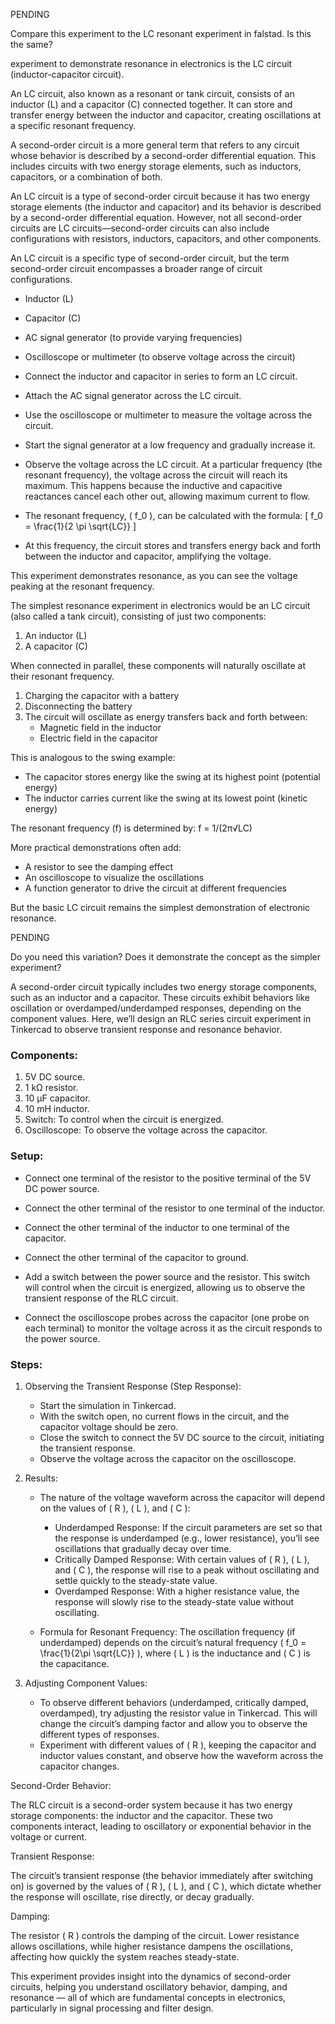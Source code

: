 PENDING

Compare this experiment to the LC resonant experiment in falstad. Is this the same?

experiment to demonstrate resonance in electronics is the LC circuit (inductor-capacitor circuit).

An LC circuit, also known as a resonant or tank circuit, consists of an inductor (L) and a capacitor (C) connected together. It can store and transfer energy between the inductor and capacitor, creating oscillations at a specific resonant frequency.

A second-order circuit is a more general term that refers to any circuit whose behavior is described by a second-order differential equation. This includes circuits with two energy storage elements, such as inductors, capacitors, or a combination of both.

An LC circuit is a type of second-order circuit because it has two energy storage elements (the inductor and capacitor) and its behavior is described by a second-order differential equation. However, not all second-order circuits are LC circuits—second-order circuits can also include configurations with resistors, inductors, capacitors, and other components.

An LC circuit is a specific type of second-order circuit, but the term second-order circuit encompasses a broader range of circuit configurations.

   - Inductor (L)
   - Capacitor (C)
   - AC signal generator (to provide varying frequencies)
   - Oscilloscope or multimeter (to observe voltage across the circuit)

   - Connect the inductor and capacitor in series to form an LC circuit.
   - Attach the AC signal generator across the LC circuit.
   - Use the oscilloscope or multimeter to measure the voltage across the circuit.

   - Start the signal generator at a low frequency and gradually increase it.
   - Observe the voltage across the LC circuit. At a particular frequency (the resonant frequency), the voltage across the circuit will reach its maximum. This happens because the inductive and capacitive reactances cancel each other out, allowing maximum current to flow.

   - The resonant frequency, \( f_0 \), can be calculated with the formula:
     \[
     f_0 = \frac{1}{2 \pi \sqrt{LC}}
     \]
   - At this frequency, the circuit stores and transfers energy back and forth between the inductor and capacitor, amplifying the voltage.

This experiment demonstrates resonance, as you can see the voltage peaking at the resonant frequency.

The simplest resonance experiment in electronics would be an LC circuit (also called a tank circuit), consisting of just two components:

1. An inductor (L)
2. A capacitor (C)

When connected in parallel, these components will naturally oscillate at their resonant frequency.

1. Charging the capacitor with a battery
2. Disconnecting the battery
3. The circuit will oscillate as energy transfers back and forth between:
   - Magnetic field in the inductor
   - Electric field in the capacitor

This is analogous to the swing example:
- The capacitor stores energy like the swing at its highest point (potential energy)
- The inductor carries current like the swing at its lowest point (kinetic energy)

The resonant frequency (f) is determined by:
f = 1/(2π√LC)

More practical demonstrations often add:
- A resistor to see the damping effect
- An oscilloscope to visualize the oscillations
- A function generator to drive the circuit at different frequencies

But the basic LC circuit remains the simplest demonstration of electronic resonance.

PENDING

Do you need this variation? Does it demonstrate the concept as the simpler experiment?

A second-order circuit typically includes two energy storage components, such as an inductor and a capacitor. These circuits exhibit behaviors like oscillation or overdamped/underdamped responses, depending on the component values. Here, we’ll design an RLC series circuit experiment in Tinkercad to observe transient response and resonance behavior.

### Components:

1. 5V DC source.
2. 1 kΩ resistor.
3. 10 µF capacitor.
4. 10 mH inductor.
5. Switch: To control when the circuit is energized.
6. Oscilloscope: To observe the voltage across the capacitor.

### Setup:

   - Connect one terminal of the resistor to the positive terminal of the 5V DC power source.
   - Connect the other terminal of the resistor to one terminal of the inductor.
   - Connect the other terminal of the inductor to one terminal of the capacitor.
   - Connect the other terminal of the capacitor to ground.

   - Add a switch between the power source and the resistor. This switch will control when the circuit is energized, allowing us to observe the transient response of the RLC circuit.

   - Connect the oscilloscope probes across the capacitor (one probe on each terminal) to monitor the voltage across it as the circuit responds to the power source.

### Steps:

1. Observing the Transient Response (Step Response):
   - Start the simulation in Tinkercad.
   - With the switch open, no current flows in the circuit, and the capacitor voltage should be zero.
   - Close the switch to connect the 5V DC source to the circuit, initiating the transient response.
   - Observe the voltage across the capacitor on the oscilloscope.

2. Results:

   - The nature of the voltage waveform across the capacitor will depend on the values of \( R \), \( L \), and \( C \):
     - Underdamped Response: If the circuit parameters are set so that the response is underdamped (e.g., lower resistance), you’ll see oscillations that gradually decay over time.
     - Critically Damped Response: With certain values of \( R \), \( L \), and \( C \), the response will rise to a peak without oscillating and settle quickly to the steady-state value.
     - Overdamped Response: With a higher resistance value, the response will slowly rise to the steady-state value without oscillating.

   - Formula for Resonant Frequency: The oscillation frequency (if underdamped) depends on the circuit’s natural frequency \( f_0 = \frac{1}{2\pi \sqrt{LC}} \), where \( L \) is the inductance and \( C \) is the capacitance.

3. Adjusting Component Values:

   - To observe different behaviors (underdamped, critically damped, overdamped), try adjusting the resistor value in Tinkercad. This will change the circuit’s damping factor and allow you to observe the different types of responses.
   - Experiment with different values of \( R \), keeping the capacitor and inductor values constant, and observe how the waveform across the capacitor changes.

Second-Order Behavior:

The RLC circuit is a second-order system because it has two energy storage components: the inductor and the capacitor. These two components interact, leading to oscillatory or exponential behavior in the voltage or current.

Transient Response:

The circuit’s transient response (the behavior immediately after switching on) is governed by the values of \( R \), \( L \), and \( C \), which dictate whether the response will oscillate, rise directly, or decay gradually.

Damping:

The resistor \( R \) controls the damping of the circuit. Lower resistance allows oscillations, while higher resistance dampens the oscillations, affecting how quickly the system reaches steady-state.

This experiment provides insight into the dynamics of second-order circuits, helping you understand oscillatory behavior, damping, and resonance — all of which are fundamental concepts in electronics, particularly in signal processing and filter design.
